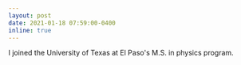 ```yaml
---
layout: post
date: 2021-01-18 07:59:00-0400
inline: true
---
```


I joined the University of Texas at El Paso's M.S. in physics program.

